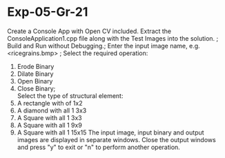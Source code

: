 # Exp-05-Gr-21
Create a Console App with Open CV included. Extract the ConsoleApplication1.cpp file along with the Test Images into the solution. ;
Build and Run without Debugging.;
Enter the input image name, e.g. <ricegrains.bmp> ;
Select the required operation:
   1.  Erode Binary
   2.  Dilate Binary
   3.  Open Binary
   4.  Close Binary; </br>
Select the type of structural element:
   1. A rectangle with of 1x2
   2. A diamond with all 1 3x3
   3. A Square with all 1 3x3
   4. A Square with all 1 9x9
   5. A Square with all 1 15x15
The input image, input binary and output images are displayed in separate windows.
Close the output windows and press "y" to exit or "n" to perform another operation.
